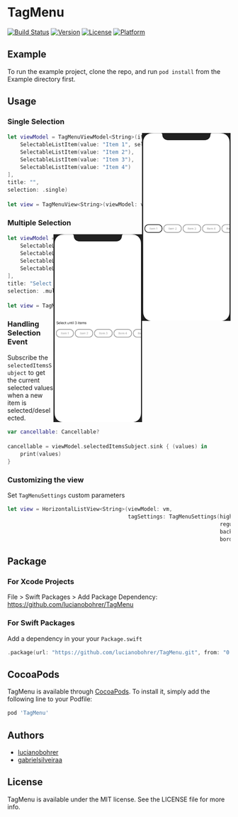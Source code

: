 # TagMenu

[![Build Status](https://travis-ci.com/lucianobohrer/TagMenu.svg?token=qq5fjiKDEp43N6JsJhQv&branch=main)](https://travis-ci.com/lucianobohrer/TagMenu)
[![Version](https://img.shields.io/cocoapods/v/TagMenu.svg?style=flat)](https://cocoapods.org/pods/TagMenu)
[![License](https://img.shields.io/cocoapods/l/TagMenu.svg?style=flat)](https://cocoapods.org/pods/TagMenu)
[![Platform](https://img.shields.io/cocoapods/p/TagMenu.svg?style=flat)](https://cocoapods.org/pods/TagMenu)

## Example

To run the example project, clone the repo, and run `pod install` from the Example directory first.

## Usage

### Single Selection
<img src=Docs/single.gif width=200 align="right" />

```swift
let viewModel = TagMenuViewModel<String>(items: [
    SelectableListItem(value: "Item 1", selected: true),
    SelectableListItem(value: "Item 2"),
    SelectableListItem(value: "Item 3"),
    SelectableListItem(value: "Item 4")
],
title: "",
selection: .single)

let view = TagMenuView<String>(viewModel: viewModel)
```
### Multiple Selection
<img src=Docs/multiple.gif width=200 align="right" />

```swift
let viewModel = TagMenuViewModel<String>(items: [
    SelectableListItem(value: "Item 1"),
    SelectableListItem(value: "Item 2"),
    SelectableListItem(value: "Item 3"),
    SelectableListItem(value: "Item 4")
],
title: "Select until 3 items",
selection: .multiple(max: 3))

let view = TagMenuView<String>(viewModel: viewModel)
```

### Handling Selection Event

Subscribe the `selectedItemsSubject` to get the current selected values when a new item is selected/deselected.

```swift
var cancellable: Cancellable?

cancellable = viewModel.selectedItemsSubject.sink { (values) in
    print(values)
}
```

### Customizing the view

Set `TagMenuSettings` custom parameters

```swift
let view = HorizontalListView<String>(viewModel: vm,
                                      tagSettings: TagMenuSettings(highlightColor: .black,
                                                                   regularColor: .gray,
                                                                   backgroundColor: .white,
                                                                   borderSize: 3))
```

## Package 

### For Xcode Projects

File > Swift Packages > Add Package Dependency: https://github.com/lucianobohrer/TagMenu

### For Swift Packages

Add a dependency in your your `Package.swift`

```swift
.package(url: "https://github.com/lucianobohrer/TagMenu.git", from: "0.1.0"),
```

## CocoaPods 

TagMenu is available through [CocoaPods](https://cocoapods.org). To install
it, simply add the following line to your Podfile:

```ruby
pod 'TagMenu'
```

## Authors

- [lucianobohrer](https://github.com/lucianobohrer)
- [gabrielsilveiraa](https://github.com/gabrielsilveiraa)

## License

TagMenu is available under the MIT license. See the LICENSE file for more info.
